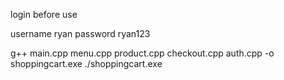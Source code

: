 login before use 

username ryan
password ryan123 

 g++ main.cpp menu.cpp product.cpp checkout.cpp auth.cpp -o shoppingcart.exe
 ./shoppingcart.exe     